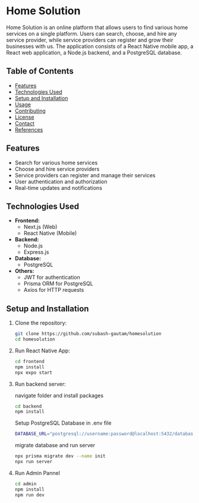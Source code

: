 # Home Solution

Home Solution is an online platform that allows users to find various home services on a single platform. Users can search, choose, and hire any service provider, while service providers can register and grow their businesses with us. The application consists of a React Native mobile app, a React web application, a Node.js backend, and a PostgreSQL database.

## Table of Contents

-   [Features](#features)
-   [Technologies Used](#technologies-used)
-   [Setup and Installation](#setup-and-installation)
-   [Usage](#usage)
-   [Contributing](#contributing)
-   [License](#license)
-   [Contact](#contact)
-   [References](/documents//references.md)

## Features

-   Search for various home services
-   Choose and hire service providers
-   Service providers can register and manage their services
-   User authentication and authorization
-   Real-time updates and notifications

## Technologies Used

-   **Frontend:**
    -   Next.js (Web)
    -   React Native (Mobile)
-   **Backend:**
    -   Node.js
    -   Express.js
-   **Database:**
    -   PostgreSQL
-   **Others:**
    -   JWT for authentication
    -   Prisma ORM for PostgreSQL
    -   Axios for HTTP requests

## Setup and Installation

1. Clone the repository:
    ```bash
    git clone https://github.com/subash-gautam/homesolution
    cd homesolution
    ```
2. Run React Native App:
    ```bash
    cd frontend
    npm install
    npx expo start
    ```
3. Run backend server:

    navigate folder and install packages
    ```bash
    cd backend
    npm install
    ```
    Setup PostgreSQL Database in .env file
    ```bash
    DATABASE_URL="postgresql://username:password@localhost:5432/database_name"
    ```
    migrate database and run server
    ```bash
    npx prisma migrate dev --name init
    npx run server
    ```
4. Run Admin Pannel
    ```bash
    cd admin
    npm install
    npm run dev
    ```
